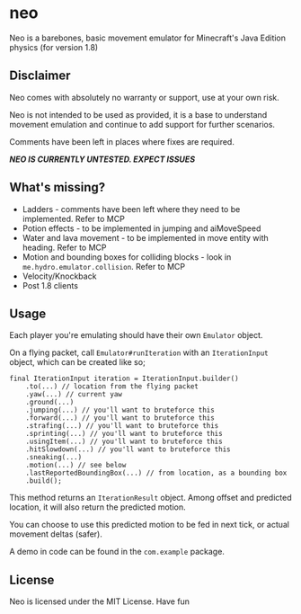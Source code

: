 # neo
Neo is a barebones, basic movement emulator for Minecraft's Java Edition physics (for version 1.8)

## Disclaimer
Neo comes with absolutely no warranty or support, use at your own risk.

Neo is not intended to be used as provided, it is a base to understand movement emulation and continue to add support for
further scenarios.

Comments have been left in places where fixes are required.

***NEO IS CURRENTLY UNTESTED. EXPECT ISSUES***

## What's missing?
- Ladders - comments have been left where they need to be implemented. Refer to MCP
- Potion effects - to be implemented in jumping and aiMoveSpeed
- Water and lava movement - to be implemented in move entity with heading. Refer to MCP
- Motion and bounding boxes for colliding blocks - look in `me.hydro.emulator.collision`. Refer to MCP
- Velocity/Knockback
- Post 1.8 clients

## Usage
Each player you're emulating should have their own `Emulator` object.

On a flying packet, call `Emulator#runIteration` with an `IterationInput` object, which can be created like so;

```
final IterationInput iteration = IterationInput.builder()
    .to(...) // location from the flying packet
    .yaw(...) // current yaw
    .ground(...)
    .jumping(...) // you'll want to bruteforce this
    .forward(...) // you'll want to bruteforce this
    .strafing(...) // you'll want to bruteforce this
    .sprinting(...) // you'll want to bruteforce this
    .usingItem(...) // you'll want to bruteforce this
    .hitSlowdown(...) // you'll want to bruteforce this
    .sneaking(...)
    .motion(...) // see below
    .lastReportedBoundingBox(...) // from location, as a bounding box
    .build();
```

This method returns an `IterationResult` object. Among offset and predicted location, it will also return the predicted motion.

You can choose to use this predicted motion to be fed in next tick, or actual movement deltas (safer).

A demo in code can be found in the `com.example` package.

## License
Neo is licensed under the MIT License. Have fun